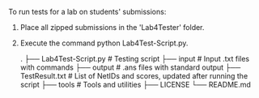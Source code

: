 To run tests for a lab on students' submissions:

1. Place all zipped submissions in the 'Lab4Tester' folder.

2. Execute the command python Lab4Test-Script.py.

    .
    ├── Lab4Test-Script.py      # Testing script
    ├── input                   # Input .txt files with commands
    ├── output                  # .ans files with standard output
    ├── TestResult.txt          # List of NetIDs and scores, updated after running the script
    ├── tools                   # Tools and utilities
    ├── LICENSE
    └── README.md
